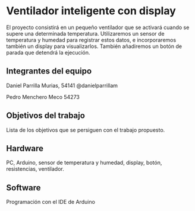 # Ventilador inteligente con display

El proyecto consistirá en un pequeño ventilador que se activará cuando se supere una determinada temperatura.
Utilizaremos un sensor de temperatura y humedad para registrar estos datos, e incorporaremos también un display para visualizarlos.
También añadiremos un botón de parada que detendrá la ejecución.

## Integrantes del equipo

Daniel Parrilla Murias, 54141 @danielparrillam

Pedro Menchero Meco 54273

## Objetivos del trabajo

Lista de los objetivos que se persiguen con el trabajo propuesto.

## Hardware

PC, Arduino, sensor de temperatura y humedad, display, botón, resistencias, ventilador.

## Software

Programación con el IDE de Arduino
